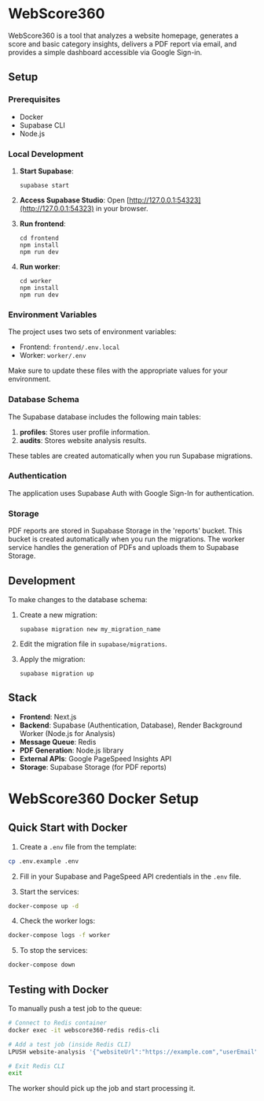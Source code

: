 # WebScore360

WebScore360 is a tool that analyzes a website homepage, generates a score and basic category insights, delivers a PDF report via email, and provides a simple dashboard accessible via Google Sign-in.

## Setup

### Prerequisites
- Docker
- Supabase CLI
- Node.js

### Local Development

1. **Start Supabase**:
   ```
   supabase start
   ```

2. **Access Supabase Studio**:
   Open [http://127.0.0.1:54323](http://127.0.0.1:54323) in your browser.

3. **Run frontend**:
   ```
   cd frontend
   npm install
   npm run dev
   ```

4. **Run worker**:
   ```
   cd worker
   npm install
   npm run dev
   ```

### Environment Variables

The project uses two sets of environment variables:

- Frontend: `frontend/.env.local`
- Worker: `worker/.env`

Make sure to update these files with the appropriate values for your environment.

### Database Schema

The Supabase database includes the following main tables:

1. **profiles**: Stores user profile information.
2. **audits**: Stores website analysis results.

These tables are created automatically when you run Supabase migrations.

### Authentication

The application uses Supabase Auth with Google Sign-In for authentication.

### Storage

PDF reports are stored in Supabase Storage in the 'reports' bucket. This bucket is created automatically when you run the migrations. The worker service handles the generation of PDFs and uploads them to Supabase Storage.

## Development

To make changes to the database schema:

1. Create a new migration:
   ```
   supabase migration new my_migration_name
   ```

2. Edit the migration file in `supabase/migrations`.

3. Apply the migration:
   ```
   supabase migration up
   ```

## Stack

- **Frontend**: Next.js
- **Backend**: Supabase (Authentication, Database), Render Background Worker (Node.js for Analysis)
- **Message Queue**: Redis
- **PDF Generation**: Node.js library
- **External APIs**: Google PageSpeed Insights API
- **Storage**: Supabase Storage (for PDF reports)

# WebScore360 Docker Setup

## Quick Start with Docker

1. Create a `.env` file from the template:
```bash
cp .env.example .env
```

2. Fill in your Supabase and PageSpeed API credentials in the `.env` file.

3. Start the services:
```bash
docker-compose up -d
```

4. Check the worker logs:
```bash
docker-compose logs -f worker
```

5. To stop the services:
```bash
docker-compose down
```

## Testing with Docker

To manually push a test job to the queue:

```bash
# Connect to Redis container
docker exec -it webscore360-redis redis-cli

# Add a test job (inside Redis CLI)
LPUSH website-analysis '{"websiteUrl":"https://example.com","userEmail":"test@example.com","auditId":"test-123"}'

# Exit Redis CLI
exit
```

The worker should pick up the job and start processing it. 